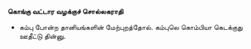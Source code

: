 **கொங்கு வட்டார வழக்குச் சொல்லகராதி**
- கம்பு போன்ற தானியங்களின் மேற்புறத்தோல். கம்புலெ கொம்பியா கெடக்குது ஊதீட்டு தின்னு.

